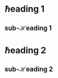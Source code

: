 

# $\hbar$eading 1

## sub-$\mathcal{H}$eading 1

# $\hbar$eading 2

## sub-$\mathcal{H}$eading 2

